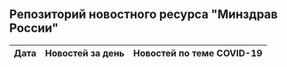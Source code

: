 ## Репозиторий новостного ресурса "Минздрав России"
Дата| Новостей за день| Новостей по теме COVID-19
------- | :-----: | :-----: 
